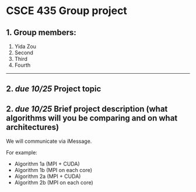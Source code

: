 # CSCE 435 Group project

## 1. Group members:
1. Yida Zou
2. Second
3. Third
4. Fourth

---

## 2. _due 10/25_ Project topic

## 2. _due 10/25_ Brief project description (what algorithms will you be comparing and on what architectures)

We will communicate via iMessage.

For example:
- Algorithm 1a (MPI + CUDA)
- Algorithm 1b (MPI on each core)
- Algorithm 2a (MPI + CUDA)
- Algorithm 2b (MPI on each core)
